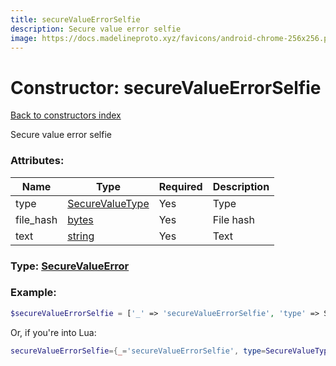 ```yaml
---
title: secureValueErrorSelfie
description: Secure value error selfie
image: https://docs.madelineproto.xyz/favicons/android-chrome-256x256.png
---
```

# Constructor: secureValueErrorSelfie  
[Back to constructors index](index.md)



Secure value error selfie

### Attributes:

| Name     |    Type       | Required | Description |
|----------|---------------|----------|-------------|
|type|[SecureValueType](../types/SecureValueType.md) | Yes|Type|
|file\_hash|[bytes](../types/bytes.md) | Yes|File hash|
|text|[string](../types/string.md) | Yes|Text|



### Type: [SecureValueError](../types/SecureValueError.md)


### Example:

```php
$secureValueErrorSelfie = ['_' => 'secureValueErrorSelfie', 'type' => SecureValueType, 'file_hash' => 'bytes', 'text' => 'string'];
```  


Or, if you're into Lua:

```lua
secureValueErrorSelfie={_='secureValueErrorSelfie', type=SecureValueType, file_hash='bytes', text='string'}

```


